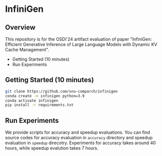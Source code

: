 # InfiniGen
## Overview
This repository is for the OSDI'24 artifact evaluation of paper "InfiniGen: Efficient Generative Inference of Large Language Models with Dynamic KV Cache Management".
- Getting Started (10 minutes)
- Run Experiments

## Getting Started (10 minutes)
```sh
git clone https://github.com/snu-comparch/infinigen
conda create -n infinigen python=3.9
conda activate infinigen
pip install -r requirements.txt
```
## Run Experiments
We provide scripts for accuracy and speedup evaluations.
You can find source codes for accuracy evaluation in `accuracy` directory and speedup evaluation in `speedup` direcotry.
Experiments for accuracy takes around 40 hours, while speedup evalution takes 7 hours.
